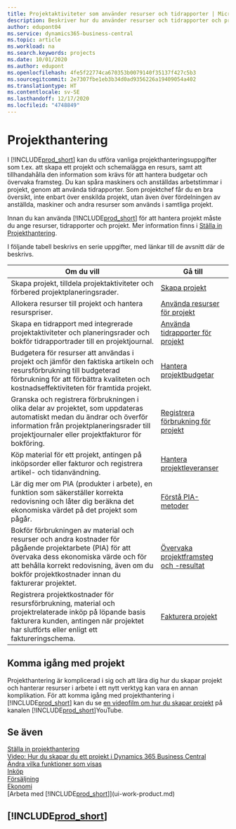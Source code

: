 ```yaml
---
title: Projektaktiviteter som använder resurser och tidrapporter | Microsoft Docs
description: Beskriver hur du använder resurser och tidrapporter och projekt för att hantera projekt.
author: edupont04
ms.service: dynamics365-business-central
ms.topic: article
ms.workload: na
ms.search.keywords: projects
ms.date: 10/01/2020
ms.author: edupont
ms.openlocfilehash: 4fe5f22774ca670353b0079140f35137f427c5b3
ms.sourcegitcommit: 2e7307fbe1eb3b34d0ad9356226a19409054a402
ms.translationtype: HT
ms.contentlocale: sv-SE
ms.lasthandoff: 12/17/2020
ms.locfileid: "4748849"
---
```

# <a name="project-management"></a>Projekthantering
I [!INCLUDE[prod_short](includes/prod_short.md)] kan du utföra vanliga projekthanteringsuppgifter som t.ex. att skapa ett projekt och schemalägga en resurs, samt att tillhandahålla den information som krävs för att hantera budgetar och övervaka framsteg. Du kan spåra maskiners och anställdas arbetstimmar i projekt, genom att använda tidrapporter. Som projektchef får du en bra översikt, inte enbart över enskilda projekt, utan även över fördelningen av anställda, maskiner och andra resurser som används i samtliga projekt.

Innan du kan använda [!INCLUDE[prod_short](includes/prod_short.md)] för att hantera projekt måste du ange resurser, tidrapporter och projekt. Mer information finns i [Ställa in Projekthantering](projects-setup-projects.md).  

I följande tabell beskrivs en serie uppgifter, med länkar till de avsnitt där de beskrivs.

| Om du vill | Gå till |
| --- | --- |
| Skapa projekt, tilldela projektaktiviteter och förbered projektplaneringsrader. |[Skapa projekt](projects-how-create-jobs.md) |
| Allokera resurser till projekt och hantera resurspriser. |[Använda resurser för projekt](projects-how-use-resources.md) |
| Skapa en tidrapport med integrerade projektaktiviteter och planeringsrader och bokför tidrapportrader till en projektjournal. |[Använda tidrapporter för projekt](projects-how-use-time-sheets.md) |
| Budgetera för resurser att användas i projekt och jämför den faktiska artikeln och resursförbrukning till budgeterad förbrukning för att förbättra kvaliteten och kostnadseffektiviteten för framtida projekt. |[Hantera projektbudgetar](projects-how-manage-budgets.md) |
| Granska och registrera förbrukningen i olika delar av projektet, som uppdateras automatiskt medan du ändrar och överför information från projektplaneringsrader till projektjournaler eller projektfakturor för bokföring. |[Registrera förbrukning för projekt](projects-how-record-job-usage.md) |
| Köp material för ett projekt, antingen på inköpsorder eller fakturor och registrera artikel- och tidanvändning. |[Hantera projektleveranser](projects-how-manage-project-supplies.md) |
| Lär dig mer om PIA (produkter i arbete), en funktion som säkerställer korrekta redovisning och låter dig beräkna det ekonomiska värdet på det projekt som pågår. |[Förstå PIA-metoder](projects-understanding-wip.md) |
| Bokför förbrukningen av material och resurser och andra kostnader för pågående projektarbete (PIA) för att övervaka dess ekonomiska värde och för att behålla korrekt redovisning, även om du bokför projektkostnader innan du fakturerar projektet. |[Övervaka projektframsteg och -resultat](projects-how-monitor-progress-performance.md) |
| Registrera projektkostnader för resursförbrukning, material och projektrelaterade inköp på löpande basis fakturera kunden, antingen när projektet har slutförts eller enligt ett faktureringschema. |[Fakturera projekt](projects-how-invoice-jobs.md) |

## <a name="get-started-with-projects"></a>Komma igång med projekt

Projekthantering är komplicerad i sig och att lära dig hur du skapar projekt och hanterar resurser i arbete i ett nytt verktyg kan vara en annan komplikation. För att komma igång med projekthantering i [!INCLUDE[prod_short](includes/prod_short.md)] kan du se [en videofilm om hur du skapar projekt](https://www.youtube.com/watch?v=VqaPWr7BWmw) på kanalen [!INCLUDE[prod_short](includes/prod_short.md)]YouTube.  

## <a name="see-also"></a>Se även

[Ställa in projekthantering](projects-setup-projects.md)  
[Video: Hur du skapar du ett projekt i Dynamics 365 Business Central](https://www.youtube.com/watch?v=VqaPWr7BWmw)  
[Ändra vilka funktioner som visas](ui-experiences.md)  
[Inköp](purchasing-manage-purchasing.md)  
[Försäljning](sales-manage-sales.md)  
[Ekonomi](finance.md)  
[Arbeta med [!INCLUDE[prod_short](includes/prod_short.md)]](ui-work-product.md)  

## [!INCLUDE[prod_short](includes/free_trial_md.md)]  
